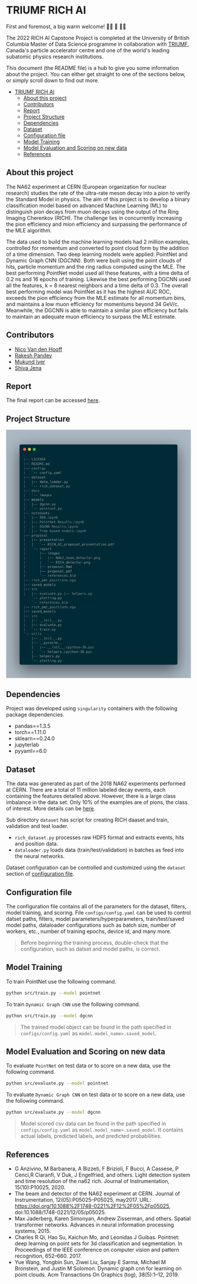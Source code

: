# TRIUMF RICH AI

First and foremost, a big warm welcome! :balloon::tada: :confetti_ball: :balloon::balloon:

The 2022 RICH AI Capstone Project is completed at the University of British Columbia Master of Data Science programme in collaboration with [TRIUMF](https://www.triumf.ca/), Canada's particle accelerator centre and one of the world's leading subatomic physics research institutions.

This document (the README file) is a hub to give you some information about the project. You can either get straight to one of the sections below, or simply scroll down to find out more.

- [TRIUMF RICH AI](#triumf-rich-ai)
  - [About this project](#about-this-project)
  - [Contributors](#contributors)
  - [Report](#report)
  - [Project Structure](#project-structure)
  - [Dependencies](#dependencies)
  - [Dataset](#dataset)
  - [Configuration file](#configuration-file)
  - [Model Training](#model-training)
  - [Model Evaluation and Scoring on new data](#model-evaluation-and-scoring-on-new-data)
  - [References](#references)

## About this project

The NA62 experiment at CERN (European organization for nuclear research) studies the rate of the ultra-rate meson decay into a pion to verify the Standard Model in physics. The aim of this project is to develop a binary classification model based on advanced Machine Learning (ML) to distinguish pion decays from muon decays using the output of the Ring Imaging Cherenkov (RICH). The challenge lies in concurrently increasing the pion efficiency and mion efficiency and surpassing the performance of the MLE algorithm.

The data used to build the machine learning models had 2 million examples, controlled for momentum and converted to point cloud form by the addition of a time dimension. Two deep learning models were applied: PointNet and Dynamic Graph CNN (DGCNN). Both were built using the point clouds of hits, particle momentum and the ring radius computed using the MLE. The best performing PointNet model used all these features, with a time delta of 0.2 ns and 16 epochs of training. Likewise the best performing DGCNN used all the features, k = 8 nearest neighbors and a  time delta of 0.3. The overall best performing model was PointNet as it has the highest AUC ROC, exceeds the pion efficiency from the MLE estimate for all momentum bins, and maintains a low muon efficiency for momentums beyond 34 GeV/c. Meanwhile, the DGCNN is able to maintain a similar pion efficiency but fails to maintain an adequate muon efficiency to surpass the MLE estimate.

## Contributors

- [Nico Van den Hooff](https://www.linkedin.com/in/nicovandenhooff/)
- [Rakesh Pandey](https://www.linkedin.com/in/rakeshpandey820/)
- [Mukund Iyer](https://www.linkedin.com/in/mukund-iyer19/)
- [Shiva Jena](https://www.linkedin.com/in/shiva-jena/)

## Report

The final report can be accessed [here](https://github.com/TRIUMF-Capstone2022/richai/jupyter-book/final_report/).

## Project Structure

![Project Structure](docs/images/project_org.png)

## Dependencies

Project was developed using `singularity` containers with the following package dependencies.

- pandas==1.3.5
- torch==1.11.0
- sklearn==0.24.0
- jupyterlab
- pyyaml==6.0

## Dataset

The data was generated as part of the 2018 NA62 experiments performed at CERN. There are a total of 11 million labeled decay events, each containing the features detailed above. However, there is a large class imbalance in the data set. Only 10% of the examples are of pions, the class of interest. More details can be [here](#report).

Sub directory `dataset` has script for creating RICH daaset and train, validation and test loader.

- `rich_dataset.py` processes raw HDF5 format and extracts events, hits and position data.
- `dataloader.py` loads data (train/test/validation) in batches as feed into the neural networks.

Dataset configuration can be controlled and customized using the `dataset` section of [configuration file](#configuration-file).

## Configuration file

The configuration file contains all of the parameters for the dataset, filters, model training, and scoring.
File `configs/config.yaml` can be used to control datset paths, filters, model parameters/hyperparameters, train/test/saved model paths, dataloader configurations such as batch size, number of workers, etc., number of training epochs, device id, and many more.

> Before beginning the training process, double-check that the configuration, such as datset and model paths, is correct.

## Model Training

To train PointNet use the following command.

```bash
python src/train.py --model pointnet
```

To train `Dynamic Graph CNN` use the following command.

```bash
python src/train.py --model dgcnn
```

> The trained model object can be found in the path specified in `configs/config.yaml` as `model.model_name>.saved_model`.

## Model Evaluation and Scoring on new data

To evaluate `PointNet` on test data or to score on a new data, use the following command.

```bash
python src/evaluate.py --model pointnet
```

To evaluate `Dynamic Graph CNN` on test data or to score on a new data, use the following command.

```bash
python src/evaluate.py --model dgcnn
```

> Model scored csv data can be found in the path specified in `configs/config.yaml` as `model.model_name>.saved_model`. It contains actual labels, predicted labels, and predicted probabilities.

## References

- G Anzivino, M Barbanera, A Bizzeti, F Brizioli, F Bucci, A Cassese, P Cenci,R Ciaranfi, V Duk, J Engelfried, and others. Light detection system and time resolution of the na62 rich. Journal of Instrumentation, 15(10):P10025, 2020.
- The beam and detector of the NA62 experiment at CERN. Journal of Instrumentation, 12(05):P05025–P05025, may2017. 
  URL: https://doi.org/10.1088%2F1748-0221%2F12%2F05%2Fp05025, doi:10.1088/1748-0221/12/05/p05025.
- Max Jaderberg, Karen Simonyan, Andrew Zisserman, and others. Spatial transformer networks. Advances in neural information processing systems, 2015.
- Charles R Qi, Hao Su, Kaichun Mo, and Leonidas J Guibas. Pointnet: deep learning on point sets for 3d classification and segmentation. In Proceedings of the IEEE conference on computer vision and pattern recognition, 652–660. 2017.  
- Yue Wang, Yongbin Sun, Ziwei Liu, Sanjay E Sarma, Michael M Bronstein, and Justin M Solomon. Dynamic graph cnn for learning on point clouds. Acm Transactions On Graphics (tog), 38(5):1–12, 2019.